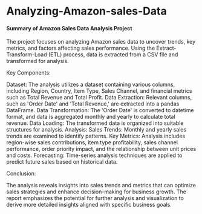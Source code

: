 # Analyzing-Amazon-sales-Data

#### Summary of Amazon Sales Data Analysis Project

The project focuses on analyzing Amazon sales data to uncover trends, key metrics, and factors affecting sales performance. Using the Extract-Transform-Load (ETL) process, data is extracted from a CSV file and transformed for analysis.

Key Components:

Dataset: The analysis utilizes a dataset containing various columns, including Region, Country, Item Type, Sales Channel, and financial metrics such as Total Revenue and Total Profit.
Data Extraction: Relevant columns, such as 'Order Date' and 'Total Revenue,' are extracted into a pandas DataFrame.
Data Transformation: The 'Order Date' is converted to datetime format, and data is aggregated monthly and yearly to calculate total revenue.
Data Loading: The transformed data is organized into suitable structures for analysis.
Analysis:
Sales Trends: Monthly and yearly sales trends are examined to identify patterns.
Key Metrics: Analysis includes region-wise sales contributions, item type profitability, sales channel performance, order priority impact, and the relationship between unit prices and costs.
Forecasting: Time-series analysis techniques are applied to predict future sales based on historical data.

Conclusion:

The analysis reveals insights into sales trends and metrics that can optimize sales strategies and enhance decision-making for business growth. The report emphasizes the potential for further analysis and visualization to derive more detailed insights aligned with specific business goals.

